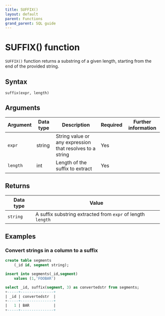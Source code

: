 ```yaml
---
title: SUFFIX()
layout: default
parent: Functions
grand_parent: SQL guide
---
```


# SUFFIX() function

`SUFFIX()` function returns a substring of a given length, starting from the end of the provided string.

## Syntax

```
suffix(expr, length)
```

## Arguments

| Argument | Data type | Description | Required | Further information |
|---|---|---|---|---|
| `expr` | string | String value or any expression that resolves to a string | Yes| |
| `length` | int | Length of the suffix to extract | Yes | |

## Returns

| Data type | Value |
|---|---|
| `string` | A suffix substring extracted from `expr` of length `length` |


## Examples

### Convert strings in a column to a suffix

```sql
create table segments
    (_id id, segment string);

insert into segments(_id,segment)
    values (1,'FOOBAR')

select _id, suffix(segment, 3) as convertedstr from segments;
+-----+---------------+
| _id | convertedstr  |
+-----+---------------+
|   1 | BAR           |
+-----+---------------+
```